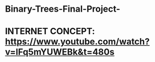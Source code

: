 # Binary-Trees-Final-Project-
# INTERNET CONCEPT: https://www.youtube.com/watch?v=lFq5mYUWEBk&t=480s
